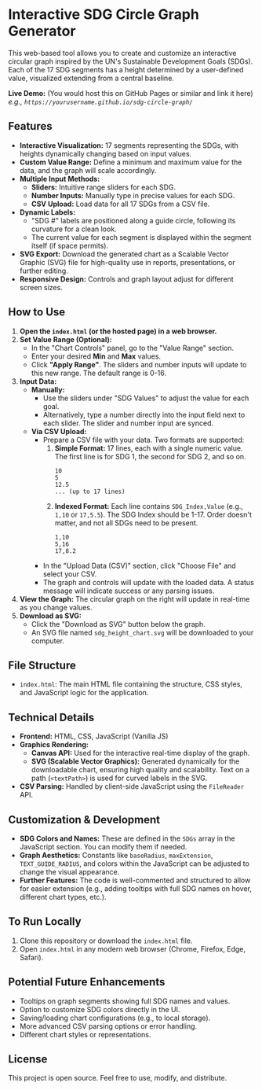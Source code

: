 # Interactive SDG Circle Graph Generator

This web-based tool allows you to create and customize an interactive circular graph inspired by the UN's Sustainable Development Goals (SDGs). Each of the 17 SDG segments has a height determined by a user-defined value, visualized extending from a central baseline.

**Live Demo:** (You would host this on GitHub Pages or similar and link it here)
_e.g., `https://yourusername.github.io/sdg-circle-graph/`_

## Features

*   **Interactive Visualization:** 17 segments representing the SDGs, with heights dynamically changing based on input values.
*   **Custom Value Range:** Define a minimum and maximum value for the data, and the graph will scale accordingly.
*   **Multiple Input Methods:**
    *   **Sliders:** Intuitive range sliders for each SDG.
    *   **Number Inputs:** Manually type in precise values for each SDG.
    *   **CSV Upload:** Load data for all 17 SDGs from a CSV file.
*   **Dynamic Labels:**
    *   "SDG #" labels are positioned along a guide circle, following its curvature for a clean look.
    *   The current value for each segment is displayed within the segment itself (if space permits).
*   **SVG Export:** Download the generated chart as a Scalable Vector Graphic (SVG) file for high-quality use in reports, presentations, or further editing.
*   **Responsive Design:** Controls and graph layout adjust for different screen sizes.

## How to Use

1.  **Open the `index.html` (or the hosted page) in a web browser.**
2.  **Set Value Range (Optional):**
    *   In the "Chart Controls" panel, go to the "Value Range" section.
    *   Enter your desired **Min** and **Max** values.
    *   Click **"Apply Range"**. The sliders and number inputs will update to this new range. The default range is 0-16.
3.  **Input Data:**
    *   **Manually:**
        *   Use the sliders under "SDG Values" to adjust the value for each goal.
        *   Alternatively, type a number directly into the input field next to each slider. The slider and number input are synced.
    *   **Via CSV Upload:**
        *   Prepare a CSV file with your data. Two formats are supported:
            1.  **Simple Format:** 17 lines, each with a single numeric value. The first line is for SDG 1, the second for SDG 2, and so on.
                ```csv
                10
                5
                12.5
                ... (up to 17 lines)
                ```
            2.  **Indexed Format:** Each line contains `SDG_Index,Value` (e.g., `1,10` or `17,5.5`). The SDG Index should be 1-17. Order doesn't matter, and not all SDGs need to be present.
                ```csv
                1,10
                5,16
                17,8.2
                ```
        *   In the "Upload Data (CSV)" section, click "Choose File" and select your CSV.
        *   The graph and controls will update with the loaded data. A status message will indicate success or any parsing issues.
4.  **View the Graph:** The circular graph on the right will update in real-time as you change values.
5.  **Download as SVG:**
    *   Click the "Download as SVG" button below the graph.
    *   An SVG file named `sdg_height_chart.svg` will be downloaded to your computer.

## File Structure

*   `index.html`: The main HTML file containing the structure, CSS styles, and JavaScript logic for the application.

## Technical Details

*   **Frontend:** HTML, CSS, JavaScript (Vanilla JS)
*   **Graphics Rendering:**
    *   **Canvas API:** Used for the interactive real-time display of the graph.
    *   **SVG (Scalable Vector Graphics):** Generated dynamically for the downloadable chart, ensuring high quality and scalability. Text on a path (`<textPath>`) is used for curved labels in the SVG.
*   **CSV Parsing:** Handled by client-side JavaScript using the `FileReader` API.

## Customization & Development

*   **SDG Colors and Names:** These are defined in the `SDGs` array in the JavaScript section. You can modify them if needed.
*   **Graph Aesthetics:** Constants like `baseRadius`, `maxExtension`, `TEXT_GUIDE_RADIUS`, and colors within the JavaScript can be adjusted to change the visual appearance.
*   **Further Features:** The code is well-commented and structured to allow for easier extension (e.g., adding tooltips with full SDG names on hover, different chart types, etc.).

## To Run Locally

1.  Clone this repository or download the `index.html` file.
2.  Open `index.html` in any modern web browser (Chrome, Firefox, Edge, Safari).

## Potential Future Enhancements

*   Tooltips on graph segments showing full SDG names and values.
*   Option to customize SDG colors directly in the UI.
*   Saving/loading chart configurations (e.g., to local storage).
*   More advanced CSV parsing options or error handling.
*   Different chart styles or representations.

## License

This project is open source. Feel free to use, modify, and distribute.
